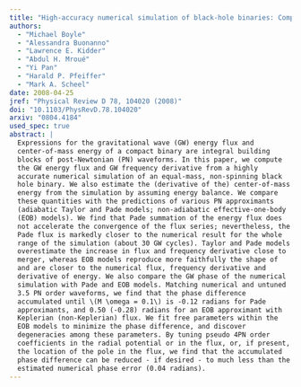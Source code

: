 ```yaml
---
title: "High-accuracy numerical simulation of black-hole binaries: Computation of the gravitational-wave energy flux and comparisons with post-Newtonian approximants"
authors:
  - "Michael Boyle"
  - "Alessandra Buonanno"
  - "Lawrence E. Kidder"
  - "Abdul H. Mroué"
  - "Yi Pan"
  - "Harald P. Pfeiffer"
  - "Mark A. Scheel"
date: 2008-04-25
jref: "Physical Review D 78, 104020 (2008)"
doi: "10.1103/PhysRevD.78.104020"
arxiv: "0804.4184"
used_spec: true
abstract: |
  Expressions for the gravitational wave (GW) energy flux and
  center-of-mass energy of a compact binary are integral building
  blocks of post-Newtonian (PN) waveforms. In this paper, we compute
  the GW energy flux and GW frequency derivative from a highly
  accurate numerical simulation of an equal-mass, non-spinning black
  hole binary. We also estimate the (derivative of the) center-of-mass
  energy from the simulation by assuming energy balance. We compare
  these quantities with the predictions of various PN approximants
  (adiabatic Taylor and Pade models; non-adiabatic effective-one-body
  (EOB) models). We find that Pade summation of the energy flux does
  not accelerate the convergence of the flux series; nevertheless, the
  Pade flux is markedly closer to the numerical result for the whole
  range of the simulation (about 30 GW cycles). Taylor and Pade models
  overestimate the increase in flux and frequency derivative close to
  merger, whereas EOB models reproduce more faithfully the shape of
  and are closer to the numerical flux, frequency derivative and
  derivative of energy. We also compare the GW phase of the numerical
  simulation with Pade and EOB models. Matching numerical and untuned
  3.5 PN order waveforms, we find that the phase difference
  accumulated until \(M \omega = 0.1\) is -0.12 radians for Pade
  approximants, and 0.50 (-0.28) radians for an EOB approximant with
  Keplerian (non-Keplerian) flux. We fit free parameters within the
  EOB models to minimize the phase difference, and discover
  degeneracies among these parameters. By tuning pseudo 4PN order
  coefficients in the radial potential or in the flux, or, if present,
  the location of the pole in the flux, we find that the accumulated
  phase difference can be reduced - if desired - to much less than the
  estimated numerical phase error (0.04 radians).
---
```

